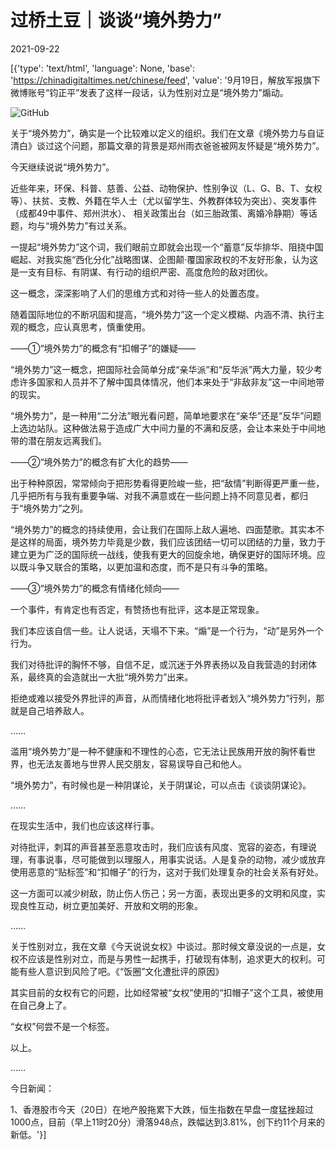 # 过桥土豆｜谈谈“境外势力”

2021-09-22

[{'type': 'text/html', 'language': None, 'base': 'https://chinadigitaltimes.net/chinese/feed', 'value': '9月19日，解放军报旗下微博账号“钧正平”发表了这样一段话，认为性别对立是“境外势力”煽动。

![GitHub](https://chinadigitaltimes.net/chinese/files/2021/09/post-671130-614af7baab5da.)

关于“境外势力”，确实是一个比较难以定义的组织。我们在文章《境外势力与自证清白》谈过这个问题，那篇文章的背景是郑州雨衣爸爸被网友怀疑是“境外势力”。

今天继续说说“境外势力”。

近些年来，环保、科普、慈善、公益、动物保护、性别争议（L、G、B、T、女权等）、扶贫、支教、外籍在华人士（尤以留学生、外教群体较为突出）、突发事件（成都49中事件、郑州洪水）、 相关政策出台（如三胎政策、离婚冷静期）等话题，均与“境外势力”有过关系。

一提起“境外势力”这个词，我们眼前立即就会出现一个“蓄意”反华排华、阻挠中国崛起、对我实施“西化分化”战略图谋、企图颠·覆国家政权的不友好形象，认为这是一支有目标、有阴谋、有行动的组织严密、高度危险的敌对团伙。

这一概念，深深影响了人们的思维方式和对待一些人的处置态度。

随着国际地位的不断巩固和提高，“境外势力”这一个定义模糊、内涵不清、执行主观的概念，应认真思考，慎重使用。

——①“境外势力”的概念有“扣帽子”的嫌疑——

“境外势力”这一概念，把国际社会简单分成“亲华派”和“反华派”两大力量，较少考虑许多国家和人员并不了解中国具体情况，他们本来处于“非敌非友”这一中间地带的现实。

“境外势力”，是一种用“二分法”眼光看问题，简单地要求在“亲华”还是“反华”问题上选边站队。这种做法易于造成广大中间力量的不满和反感，会让本来处于中间地带的潜在朋友远离我们。

——②“境外势力”的概念有扩大化的趋势——

出于种种原因，常常倾向于把形势看得更险峻一些，把“敌情”判断得更严重一些，几乎把所有与我有重要争端、对我不满意或在一些问题上持不同意见者，都归于“境外势力”之列。

“境外势力”的概念的持续使用，会让我们在国际上敌人遍地、四面楚歌。其实本不是这样的局面，境外势力毕竟是少数，我们应该团结一切可以团结的力量，致力于建立更为广泛的国际统一战线，使我有更大的回旋余地，确保更好的国际环境。应以既斗争又联合的策略，以更加温和态度，而不是只有斗争的策略。

——③“境外势力”的概念有情绪化倾向——

一个事件，有肯定也有否定，有赞扬也有批评，这本是正常现象。

我们本应该自信一些。让人说话，天塌不下来。“煽”是一个行为，“动”是另外一个行为。

我们对待批评的胸怀不够，自信不足，或沉迷于外界表扬以及自我营造的封闭体系，最终真的会造就出一大批“境外势力”出来。

拒绝或难以接受外界批评的声音，从而情绪化地将批评者划入“境外势力”行列，那就是自己培养敌人。

……

滥用“境外势力”是一种不健康和不理性的心态，它无法让民族用开放的胸怀看世界，也无法友善地与世界人民交朋友，容易误导自己和他人。

“境外势力”，有时候也是一种阴谋论，关于阴谋论，可以点击《谈谈阴谋论》。

……

在现实生活中，我们也应该这样行事。

对待批评，刺耳的声音甚至恶意攻击时，我们应该有风度、宽容的姿态，有理说理，有事说事，尽可能做到以理服人，用事实说话。人是复杂的动物，减少或放弃使用恶意的“贴标签”和“扣帽子”的行为，这对于我们处理复杂的社会关系有好处。

这一方面可以减少树敌，防止伤人伤己；另一方面，表现出更多的文明和风度，实现良性互动，树立更加美好、开放和文明的形象。

……

关于性别对立，我在文章《今天说说女权》中谈过。那时候文章没说的一点是，女权不应该是性别对立，而是与男性一起携手，打破现有体制，追求更大的权利。可能有些人意识到风险了吧。《“饭圈”文化遭批评的原因》

其实目前的女权有它的问题，比如经常被“女权”使用的“扣帽子”这个工具，被使用在自己身上了。

“女权”何尝不是一个标签。

以上。

……

今日新闻：

1、香港股市今天（20日）在地产股拖累下大跌，恒生指数在早盘一度猛挫超过1000点，目前（早上11时20分）滑落948点，跌幅达到3.81%，创下约11个月来的新低。'}]